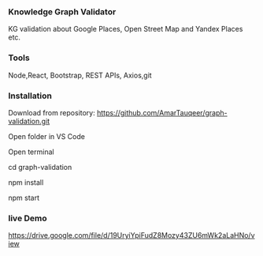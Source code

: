 ### Knowledge Graph Validator

KG validation about Google Places, Open Street Map and Yandex Places etc.

### Tools

Node,React, Bootstrap, REST APIs, Axios,git

### Installation

Download from repository: https://github.com/AmarTauqeer/graph-validation.git

Open folder in VS Code

Open terminal

cd graph-validation

npm install

npm start


### live Demo

https://drive.google.com/file/d/19UryiYpiFudZ8Mozy43ZU6mWk2aLaHNo/view
